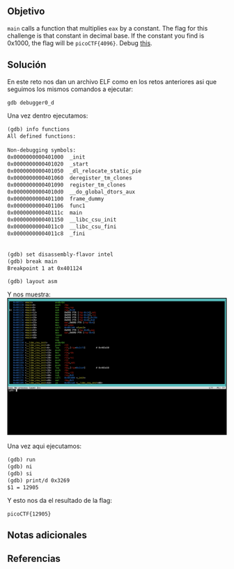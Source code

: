 ## Objetivo
`main` calls a function that multiplies `eax` by a constant. The flag for this challenge is that constant in decimal base. If the constant you find is 0x1000, the flag will be `picoCTF{4096}`.
Debug [this](https://artifacts.picoctf.net/c/532/debugger0_d).
## Solución
En este reto nos dan un archivo ELF como en los retos anteriores asi que seguimos los mismos comandos a ejecutar:
```
gdb debugger0_d
```

Una vez dentro ejecutamos:
```
(gdb) info functions
All defined functions:

Non-debugging symbols:
0x0000000000401000  _init
0x0000000000401020  _start
0x0000000000401050  _dl_relocate_static_pie
0x0000000000401060  deregister_tm_clones
0x0000000000401090  register_tm_clones
0x00000000004010d0  __do_global_dtors_aux
0x0000000000401100  frame_dummy
0x0000000000401106  func1
0x000000000040111c  main
0x0000000000401150  __libc_csu_init
0x00000000004011c0  __libc_csu_fini
0x00000000004011c8  _fini


(gdb) set disassembly-flavor intel
(gdb) break main
Breakpoint 1 at 0x401124
```

```
(gdb) layout asm
```

Y nos muestra:
![GDB4](/imagenes/GDB4.png)

Una vez aqui ejecutamos:
```
(gdb) run
(gdb) ni
(gdb) si
(gdb) print/d 0x3269
$1 = 12905
```

Y esto nos da el resultado de la flag:
```
picoCTF{12905}
```
## Notas adicionales
## Referencias